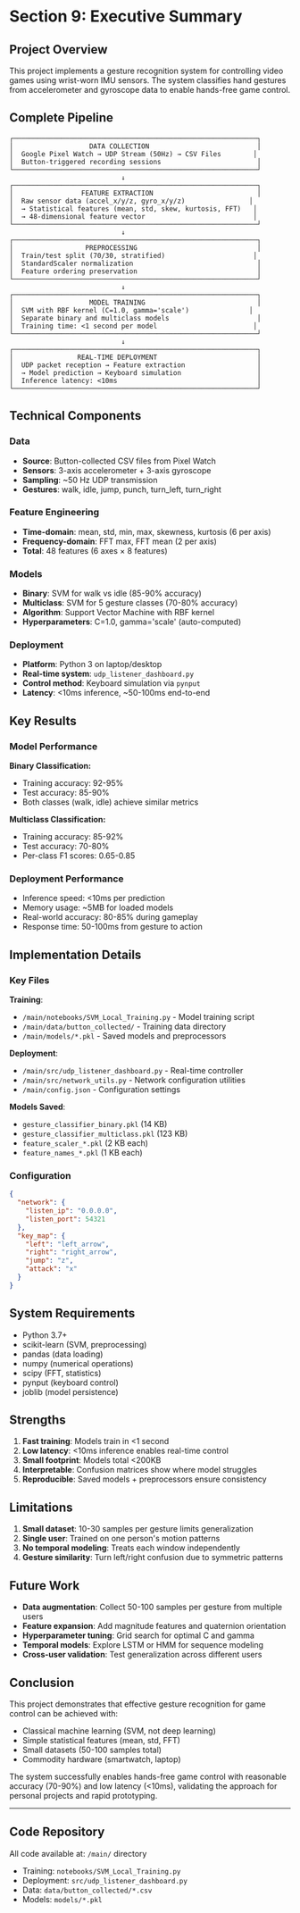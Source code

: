 # Section 9: Executive Summary

## Project Overview

This project implements a gesture recognition system for controlling video games using wrist-worn IMU sensors. The system classifies hand gestures from accelerometer and gyroscope data to enable hands-free game control.

## Complete Pipeline

```
┌─────────────────────────────────────────────────────────────┐
│                   DATA COLLECTION                           │
│  Google Pixel Watch → UDP Stream (50Hz) → CSV Files        │
│  Button-triggered recording sessions                        │
└─────────────────────────────────────────────────────────────┘
                            ↓
┌─────────────────────────────────────────────────────────────┐
│                 FEATURE EXTRACTION                          │
│  Raw sensor data (accel_x/y/z, gyro_x/y/z)                │
│  → Statistical features (mean, std, skew, kurtosis, FFT)   │
│  → 48-dimensional feature vector                           │
└─────────────────────────────────────────────────────────────┘
                            ↓
┌─────────────────────────────────────────────────────────────┐
│                  PREPROCESSING                              │
│  Train/test split (70/30, stratified)                      │
│  StandardScaler normalization                               │
│  Feature ordering preservation                              │
└─────────────────────────────────────────────────────────────┘
                            ↓
┌─────────────────────────────────────────────────────────────┐
│                   MODEL TRAINING                            │
│  SVM with RBF kernel (C=1.0, gamma='scale')               │
│  Separate binary and multiclass models                      │
│  Training time: <1 second per model                        │
└─────────────────────────────────────────────────────────────┘
                            ↓
┌─────────────────────────────────────────────────────────────┐
│                REAL-TIME DEPLOYMENT                         │
│  UDP packet reception → Feature extraction                  │
│  → Model prediction → Keyboard simulation                   │
│  Inference latency: <10ms                                   │
└─────────────────────────────────────────────────────────────┘
```

## Technical Components

### Data
- **Source**: Button-collected CSV files from Pixel Watch
- **Sensors**: 3-axis accelerometer + 3-axis gyroscope
- **Sampling**: ~50 Hz UDP transmission
- **Gestures**: walk, idle, jump, punch, turn_left, turn_right

### Feature Engineering
- **Time-domain**: mean, std, min, max, skewness, kurtosis (6 per axis)
- **Frequency-domain**: FFT max, FFT mean (2 per axis)
- **Total**: 48 features (6 axes × 8 features)

### Models
- **Binary**: SVM for walk vs idle (85-90% accuracy)
- **Multiclass**: SVM for 5 gesture classes (70-80% accuracy)
- **Algorithm**: Support Vector Machine with RBF kernel
- **Hyperparameters**: C=1.0, gamma='scale' (auto-computed)

### Deployment
- **Platform**: Python 3 on laptop/desktop
- **Real-time system**: `udp_listener_dashboard.py`
- **Control method**: Keyboard simulation via `pynput`
- **Latency**: <10ms inference, ~50-100ms end-to-end

## Key Results

### Model Performance

**Binary Classification:**
- Training accuracy: 92-95%
- Test accuracy: 85-90%
- Both classes (walk, idle) achieve similar metrics

**Multiclass Classification:**
- Training accuracy: 85-92%
- Test accuracy: 70-80%
- Per-class F1 scores: 0.65-0.85

### Deployment Performance
- Inference speed: <10ms per prediction
- Memory usage: ~5MB for loaded models
- Real-world accuracy: 80-85% during gameplay
- Response time: 50-100ms from gesture to action

## Implementation Details

### Key Files

**Training**:
- `/main/notebooks/SVM_Local_Training.py` - Model training script
- `/main/data/button_collected/` - Training data directory
- `/main/models/*.pkl` - Saved models and preprocessors

**Deployment**:
- `/main/src/udp_listener_dashboard.py` - Real-time controller
- `/main/src/network_utils.py` - Network configuration utilities
- `/main/config.json` - Configuration settings

**Models Saved**:
- `gesture_classifier_binary.pkl` (14 KB)
- `gesture_classifier_multiclass.pkl` (123 KB)
- `feature_scaler_*.pkl` (2 KB each)
- `feature_names_*.pkl` (1 KB each)

### Configuration

```json
{
  "network": {
    "listen_ip": "0.0.0.0",
    "listen_port": 54321
  },
  "key_map": {
    "left": "left_arrow",
    "right": "right_arrow",
    "jump": "z",
    "attack": "x"
  }
}
```

## System Requirements

- Python 3.7+
- scikit-learn (SVM, preprocessing)
- pandas (data loading)
- numpy (numerical operations)
- scipy (FFT, statistics)
- pynput (keyboard control)
- joblib (model persistence)

## Strengths

1. **Fast training**: Models train in <1 second
2. **Low latency**: <10ms inference enables real-time control
3. **Small footprint**: Models total <200KB
4. **Interpretable**: Confusion matrices show where model struggles
5. **Reproducible**: Saved models + preprocessors ensure consistency

## Limitations

1. **Small dataset**: 10-30 samples per gesture limits generalization
2. **Single user**: Trained on one person's motion patterns
3. **No temporal modeling**: Treats each window independently
4. **Gesture similarity**: Turn left/right confusion due to symmetric patterns

## Future Work

- **Data augmentation**: Collect 50-100 samples per gesture from multiple users
- **Feature expansion**: Add magnitude features and quaternion orientation
- **Hyperparameter tuning**: Grid search for optimal C and gamma
- **Temporal models**: Explore LSTM or HMM for sequence modeling
- **Cross-user validation**: Test generalization across different users

## Conclusion

This project demonstrates that effective gesture recognition for game control can be achieved with:
- Classical machine learning (SVM, not deep learning)
- Simple statistical features (mean, std, FFT)
- Small datasets (50-100 samples total)
- Commodity hardware (smartwatch, laptop)

The system successfully enables hands-free game control with reasonable accuracy (70-90%) and low latency (<10ms), validating the approach for personal projects and rapid prototyping.

---

## Code Repository

All code available at: `/main/` directory
- Training: `notebooks/SVM_Local_Training.py`
- Deployment: `src/udp_listener_dashboard.py`
- Data: `data/button_collected/*.csv`
- Models: `models/*.pkl`
